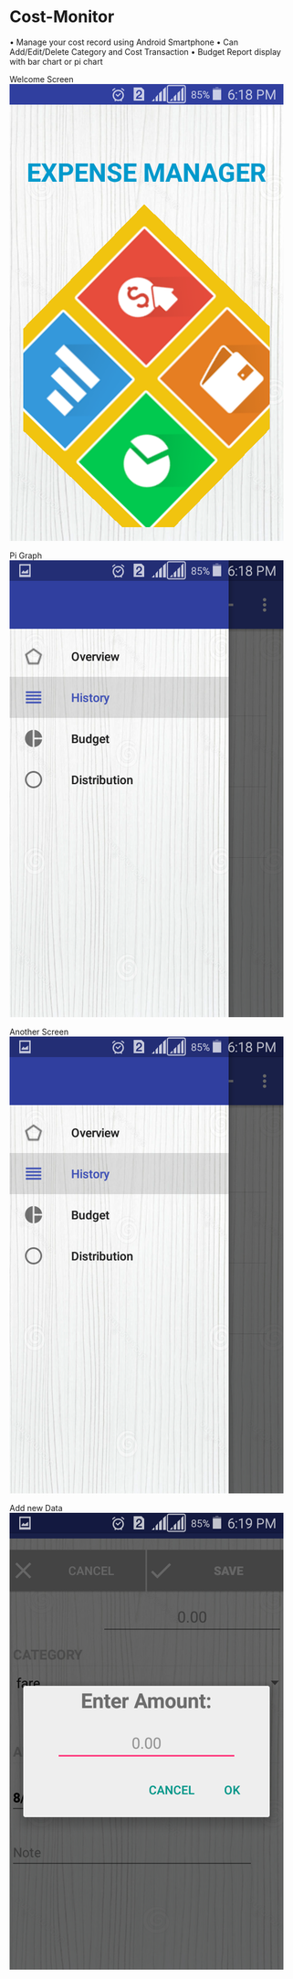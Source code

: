 # Cost-Monitor

•  Manage your cost record using Android Smartphone
•  Can Add/Edit/Delete Category and Cost Transaction
•  Budget Report display with bar chart or pi chart


Welcome Screen
![alt text](https://github.com/anwarcse12028/Cost-Monitor/blob/master/Screenshot_2017-08-12-18-18-18.png)

Pi Graph
![alt text](https://github.com/anwarcse12028/Cost-Monitor/blob/master/Screenshot_2017-08-12-18-18-59.png)

Another Screen
![alt text](https://github.com/anwarcse12028/Cost-Monitor/blob/master/Screenshot_2017-08-12-18-18-59.png)


Add new Data
![alt-text](https://github.com/anwarcse12028/Cost-Monitor/blob/master/Screenshot_2017-08-12-18-19-10.png)


